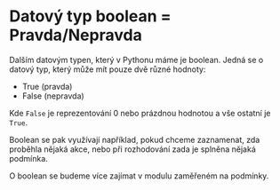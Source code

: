# Datový typ boolean = Pravda/Nepravda

Dalším datovým typen, který v Pythonu máme je boolean. Jedná se o datový typ, který může mít pouze dvě různé hodnoty:
- True (pravda)
- False (nepravda)

Kde `False` je reprezentování 0 nebo prázdnou hodnotou a vše ostatní je `True`.

Boolean se pak využívají například, pokud chceme zaznamenat, zda proběhla nějaká akce, nebo při rozhodování zada je splněna nějaká podmínka.

O boolean se budeme více zajímat v modulu zaměřeném na podmínky.
